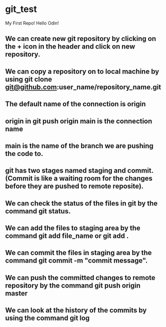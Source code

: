# git_test
My First Repo!
Hello Odin!

## We can create new git repository by clicking on the + icon in the header and click on new repository. 

## We can copy a repository on to local machine by using git clone git@github.com:user_name/repository_name.git

## The default name of the connection is origin

## origin in git push origin main is the connection name

## main is the name of the branch we are pushing the code to. 

## git has two stages named staging and commit. (Commit is like a waiting room for the changes before they are pushed to remote reposite). 

## We can check the status of the files in git by the command git status. 

## We can add the files to staging area by the command git add file_name or git add .

## We can commit the files in staging area by the command git commit -m "commit message".

##  We can push the committed changes to remote repository by the command git push origin master

## We can look at the history of the commits by using the command git log